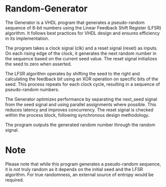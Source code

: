 # Random-Generator
The Generator is a VHDL program that generates a pseudo-random sequence of 8-bit numbers using the Linear Feedback Shift Register (LFSR) algorithm. It follows best practices for VHDL design and ensures efficiency in its implementation.

The program takes a clock signal (clk) and a reset signal (reset) as inputs. On each rising edge of the clock, it generates the next random number in the sequence based on the current seed value. The reset signal initializes the seed to zero when asserted.

The LFSR algorithm operates by shifting the seed to the right and calculating the feedback bit using an XOR operation on specific bits of the seed. This process repeats for each clock cycle, resulting in a sequence of pseudo-random numbers.

The Generator optimizes performance by separating the next_seed signal from the seed signal and using parallel assignments where possible. This reduces latency and improves concurrency. The reset signal is checked within the process block, following synchronous design methodology.

The program outputs the generated random number through the random signal.

# Note
Please note that while this program generates a pseudo-random sequence, it is not truly random as it depends on the initial seed and the LFSR algorithm. For true randomness, an external source of entropy would be required.
